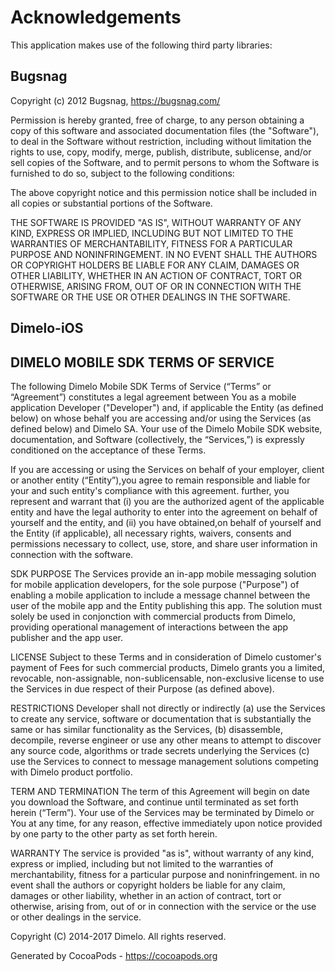 # Acknowledgements
This application makes use of the following third party libraries:

## Bugsnag

Copyright (c) 2012 Bugsnag, https://bugsnag.com/

Permission is hereby granted, free of charge, to any person obtaining 
a copy of this software and associated documentation files (the "Software"), 
to deal in the Software without restriction, including without limitation 
the rights to use, copy, modify, merge, publish, distribute, sublicense, 
and/or sell copies of the Software, and to permit persons to whom the Software 
is furnished to do so, subject to the following conditions:

The above copyright notice and this permission notice shall be included in
 all copies or substantial portions of the Software.

THE SOFTWARE IS PROVIDED "AS IS", WITHOUT WARRANTY OF ANY KIND, EXPRESS OR
IMPLIED, INCLUDING BUT NOT LIMITED TO THE WARRANTIES OF MERCHANTABILITY, 
FITNESS FOR A PARTICULAR PURPOSE AND NONINFRINGEMENT. IN NO EVENT SHALL THE 
AUTHORS OR COPYRIGHT HOLDERS BE LIABLE FOR ANY CLAIM, DAMAGES OR OTHER 
LIABILITY, WHETHER IN AN ACTION OF CONTRACT, TORT OR OTHERWISE, ARISING FROM, 
OUT OF OR IN CONNECTION WITH THE SOFTWARE OR THE USE OR OTHER DEALINGS IN 
THE SOFTWARE.

## Dimelo-iOS

DIMELO MOBILE SDK TERMS OF SERVICE
----
The following Dimelo Mobile SDK Terms of Service (“Terms” or “Agreement”) constitutes a legal
agreement between You as a mobile application Developer ("Developer") and, if applicable the Entity (as defined below)
on whose behalf you are accessing and/or using the Services (as defined below) and
Dimelo SA. Your use of the Dimelo Mobile SDK website, documentation, and Software (collectively, the “Services,”) is expressly conditioned on the acceptance of these Terms.

If you are accessing or using the Services on behalf of your employer, client or another entity (“Entity”),you agree to remain responsible and liable for your and such entity's compliance with this agreement. further, you represent and warrant that (i) you are the authorized agent of the applicable entity and have the legal authority to enter into the agreement on behalf of yourself and the entity, and (ii) you have obtained,on behalf of yourself and the Entity (if applicable), all necessary rights, waivers, consents and permissions necessary to collect, use, store, and share user information in connection with the software.

SDK PURPOSE
The Services provide an in-app mobile messaging solution for mobile application developers, for the sole purpose ("Purpose") of enabling a mobile application to include a message channel between the user of the mobile app and the Entity publishing this app.
The solution must solely be used in conjonction with commercial products from Dimelo, providing operational management of interactions between the app publisher and the app user.

LICENSE
Subject to these Terms and in consideration of Dimelo customer's payment of Fees for such commercial products, Dimelo grants you a limited, revocable, non-assignable, non-sublicensable, non-exclusive license to use the Services in due respect of their Purpose (as defined above).

RESTRICTIONS
Developer shall not directly or indirectly (a) use the Services to create any service, software or documentation that is substantially the same or has similar functionality as the Services, (b) disassemble, decompile, reverse engineer or use any other means to attempt to discover any source code, algorithms or trade secrets underlying the Services (c) use the Services to connect to message management solutions competing with Dimelo product portfolio.

TERM AND TERMINATION
The term of this Agreement will begin on date you download the Software, and continue until terminated as set forth herein (“Term”).
Your use of the Services may be terminated by Dimelo or You at any time, for any reason, effective immediately upon notice provided by one party to the other party as set forth herein.

WARRANTY
The service is provided "as is", without warranty of any kind, express or implied, including but not limited to the warranties of merchantability, fitness for a particular purpose and noninfringement. in no event shall the authors or copyright holders be liable for any claim, damages or other liability, whether in an action of contract, tort or otherwise, arising from, out of or in connection with the service or the use or other dealings in the service.

Copyright (C) 2014-2017 Dimelo. All rights reserved.

Generated by CocoaPods - https://cocoapods.org
